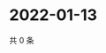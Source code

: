 # 2022-01-13

共 0 条

<!-- BEGIN WEIBO -->
<!-- 最后更新时间 Thu Jan 13 2022 17:12:46 GMT+0800 (China Standard Time) -->

<!-- END WEIBO -->
